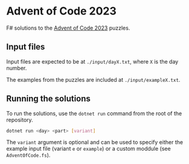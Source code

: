 # Advent of Code 2023

F# solutions to the [Advent of Code 2023](https://adventofcode.com/2023) puzzles.

## Input files

Input files are expected to be at `./input/dayX.txt`, where `X` is the day number.

The examples from the puzzles are included at `./input/exampleX.txt`.

## Running the solutions

To run the solutions, use the `dotnet run` command from the root of the repository.

```bash
dotnet run <day> <part> [variant]
```

The `variant` argument is optional and can be used to specify either the example input file (variant `e` or `example`) or a custom moddule (see `AdventOfCode.fs`).
